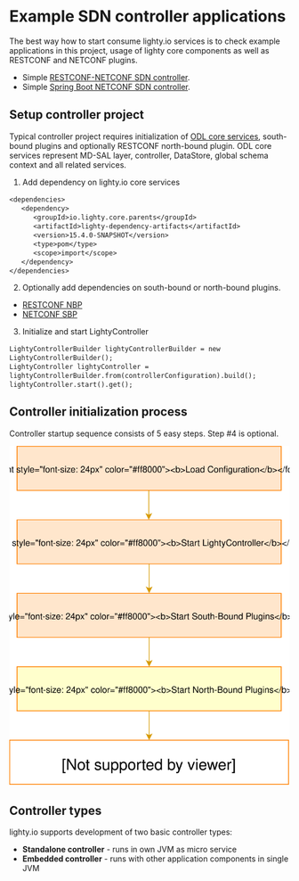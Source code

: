 # Example SDN controller applications

The best way how to start consume lighty.io services is to check example applications in this project, usage of lighty core components as well as RESTCONF and NETCONF plugins.

 * Simple [RESTCONF-NETCONF SDN controller](lighty-community-restconf-netconf-app/README.md).
 * Simple [Spring Boot NETCONF SDN controller](lighty-controller-springboot-netconf/README.md).

## Setup controller project
Typical controller project requires initialization of [ODL core services](../lighty-core/lighty-controller/src/main/java/io/lighty/core/controller/api/LightyServices.java), south-bound plugins and optionally RESTCONF north-bound plugin.
ODL core services represent MD-SAL layer, controller, DataStore, global schema context and all related services.

1. Add dependency on lighty.io core services  
```
<dependencies>
   <dependency>
      <groupId>io.lighty.core.parents</groupId>
      <artifactId>lighty-dependency-artifacts</artifactId>
      <version>15.4.0-SNAPSHOT</version>
      <type>pom</type>
      <scope>import</scope>
   </dependency>
</dependencies>        
```

2. Optionally add dependencies on south-bound or north-bound plugins.
 * [RESTCONF NBP](../lighty-modules/lighty-restconf-nb-community/README.md)
 * [NETCONF SBP](../lighty-modules/lighty-netconf-sb/README.md)

3. Initialize and start LightyController
```
LightyControllerBuilder lightyControllerBuilder = new LightyControllerBuilder();
LightyController lightyController = lightyControllerBuilder.from(controllerConfiguration).build();
lightyController.start().get();
```
  
## Controller initialization process
Controller startup sequence consists of 5 easy steps.
Step #4 is optional.

![startup-sequence](../docs/lighty.io-controller-startup-sequence.svg)

## Controller types
lighty.io supports development of two basic controller types:
* __Standalone controller__ - runs in own JVM as micro service
* __Embedded controller__ - runs with other application components in single JVM
 
